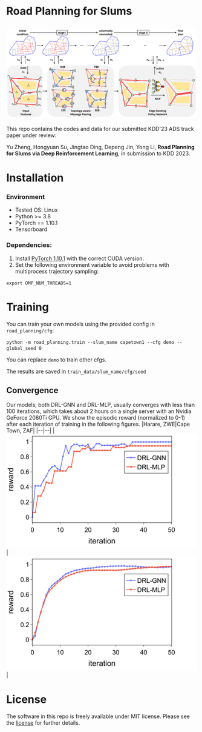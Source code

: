 # Road Planning for Slums
![Loading Model Overview](assets/overview.png "Model Overview")
---

This repo contains the codes and data for our submitted KDD'23 ADS track paper under review:

Yu Zheng, Hongyuan Su, Jingtao Ding, Depeng Jin, Yong Li, **Road Planning for Slums via Deep Reinforcement Learning**, in submission to KDD 2023.



# Installation 

### Environment
* Tested OS: Linux
* Python >= 3.8
* PyTorch == 1.10.1
* Tensorboard
### Dependencies:
1. Install [PyTorch 1.10.1](https://pytorch.org/get-started/previous-versions/) with the correct CUDA version.
2. Set the following environment variable to avoid problems with multiprocess trajectory sampling:
```
export OMP_NUM_THREADS=1
```




# Training

You can train your own models using the provided config in `road_planning/cfg`:

```
python -m road_planning.train --slum_name capetown1 --cfg demo --global_seed 0
```
You can replace `demo` to train other cfgs.

The results are saved in `train_data/slum_name/cfg/seed`

## Convergence
Our models, both DRL-GNN and DRL-MLP, usually converges with less than 100 iterations, which takes about 2 hours on a single server with an Nvidia
GeForce 2080Ti GPU.
We show the episodic reward (normalized to 0-1) after each iteration of training in the following figures.
|Harare, ZWE|Cape Town, ZAF|
|--|--|
| ![Loading convergence curve](assets/iteration_reward_harare.png "Convergence curve on Harare, ZWE") | ![Loading convergence curve](assets/iteration_reward_capetown.png "Convergence curve on Cape Town, ZAF") |

# License

The software in this repo is freely available under MIT license. Please see the [license](LICENSE) for further details.
